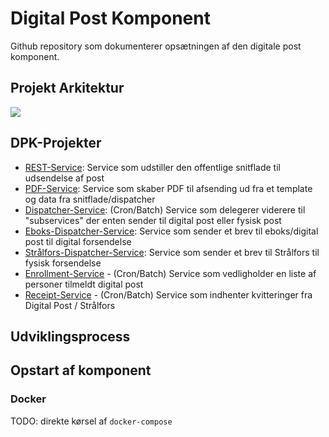 # Digital Post Komponent
Github repository som dokumenterer opsætningen af den digitale post komponent.

## Projekt Arkitektur
[![](https://mermaid.ink/img/pako:eNqFktFugjAYhV-l6dWWiN6TxQQH6DKTGepd8aLSH2kESsrPlsX4OHuSvdjKUFFnXK_K4fvbc066o4mWQF2a5vojyYRBMo_iktjl8aURaaqSVfddN-uNEVVGfLVRKHKy0DWSV11UuoQSO6hdEx4FbEkYmHeVwMpxxi25MVD3zDP3VV0JTDIwJ_LpNmrVgAdrva1JP7S6BELO8PsrT7W5A_l84Yen2_p_Ux6URud5AfiPlxmPIAFV4f10R4U_HHfEFyjWoobHw71Qyju19kf5L1O25BeVs1Jhmgt5HiFwhjZfy57FuqHNrrS_NhgaIX6L7KfCdootI8-bh28Rs12bQ9nXaTziOCRDrGp3NJKda6eyrp3t8aEM5XZkqTGZ0AEtwBRCSfsAd-0BMcUMCoipa7cSUtHkGNO43FtUNKjZZ5lQF00DA9pUUiD4SljfRSfufwDwReBo?type=png)](https://mermaid.live/edit#pako:eNqFktFugjAYhV-l6dWWiN6TxQQH6DKTGepd8aLSH2kESsrPlsX4OHuSvdjKUFFnXK_K4fvbc066o4mWQF2a5vojyYRBMo_iktjl8aURaaqSVfddN-uNEVVGfLVRKHKy0DWSV11UuoQSO6hdEx4FbEkYmHeVwMpxxi25MVD3zDP3VV0JTDIwJ_LpNmrVgAdrva1JP7S6BELO8PsrT7W5A_l84Yen2_p_Ux6URud5AfiPlxmPIAFV4f10R4U_HHfEFyjWoobHw71Qyju19kf5L1O25BeVs1Jhmgt5HiFwhjZfy57FuqHNrrS_NhgaIX6L7KfCdootI8-bh28Rs12bQ9nXaTziOCRDrGp3NJKda6eyrp3t8aEM5XZkqTGZ0AEtwBRCSfsAd-0BMcUMCoipa7cSUtHkGNO43FtUNKjZZ5lQF00DA9pUUiD4SljfRSfufwDwReBo)

## DPK-Projekter
- [REST-Service](https://github.com/trifork/dpk-docs): Service som udstiller den offentlige snitflade til udsendelse af post
- [PDF-Service](https://github.com/trifork/dpk-docs): Service som skaber PDF til afsending ud fra et template og data fra snitflade/dispatcher
- [Dispatcher-Service](https://github.com/trifork/dpk-docs): (Cron/Batch) Service som delegerer viderere til "subservices" der enten sender til digital post eller fysisk post
- [Eboks-Dispatcher-Service](https://github.com/trifork/dpk-docs): Service som sender et brev til eboks/digital post til digital forsendelse
- [Strålfors-Dispatcher-Service](https://github.com/trifork/dpk-docs): Service som sender et brev til Strålfors til fysisk forsendelse
- [Enrollment-Service](https://github.com/trifork/dpk-docs) - (Cron/Batch) Service som vedligholder en liste af personer tilmeldt digital post
- [Receipt-Service](https://github.com/trifork/dpk-docs) - (Cron/Batch) Service som indhenter kvitteringer fra Digital Post / Strålfors

## Udviklingsprocess

## Opstart af komponent
### Docker
TODO: direkte kørsel af `docker-compose`

